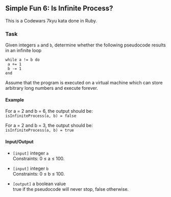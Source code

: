 ## Simple Fun 6: Is Infinite Process?

This is a Codewars 7kyu kata done in Ruby.

### Task

Given integers `a` and `b`, determine whether the following pseudocode results in an infinite loop

 ```
while a != b do
  a += 1
  b -= 1
end
 ```
Assume that the program is executed on a virtual machine which can store arbitrary long numbers and execute forever.

#### Example

For a = 2 and b = 6, the output should be:<br>
`isInfiniteProcess(a, b) = false`

For a = 2 and b = 3, the output should be:<br>
`isInfiniteProcess(a, b) = true`

#### Input/Output

- `[input]` integer `a`<br>
  Constraints: 0 ≤ a ≤ 100.

- `[input]` integer `b`<br>
  Constraints: 0 ≤ b ≤ 100.

- `[output]` a boolean value<br>
  true if the pseudocode will never stop, false otherwise.
